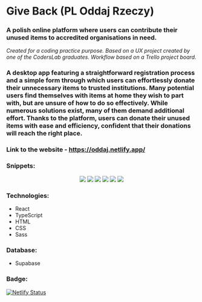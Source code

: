 # Give Back (PL Oddaj Rzeczy)
### A polish online platform where users can contribute their unused items to accredited organisations in need.
_Created for a coding practice purpose. Based on a UX project created by one of the CodersLab graduates. Workflow based on a Trello project board._
### A desktop app featuring a straightforward registration process and a simple form through which users can effortlessly donate their unnecessary items to trusted institutions. Many potential users find themselves with items at home they wish to part with, but are unsure of how to do so effectively. While numerous solutions exist, many of them demand additional effort. Thanks to the platform, users can donate their unused items with ease and efficiency, confident that their donations will reach the right place.

### Link to the website - https://oddaj.netlify.app/

### Snippets:
<p align="center">
<img src="https://github.com/aleksandrawrombel/Give_Back/assets/128837261/81f50b87-13c4-4d77-bde3-c54085291d51"/>
<img src="https://github.com/aleksandrawrombel/Give_Back/assets/128837261/41ffc40a-381e-4771-a682-7410dd6e280a"/>
<img src="https://github.com/aleksandrawrombel/Give_Back/assets/128837261/e68c34fb-3e0c-4d80-a373-b95277e9ab97"/>
<img src="https://github.com/aleksandrawrombel/Give_Back/assets/128837261/f7b8914e-ea3a-4cb6-8278-d1f6ebfa6cc1"/>
<img src="https://github.com/aleksandrawrombel/Give_Back/assets/128837261/59b7a1c8-1de1-4ec7-8df2-615395e6e454"/>
<img src="https://github.com/aleksandrawrombel/Give_Back/assets/128837261/17c26bb3-ff66-46f3-897a-c4389a0eeb0d"/>
</p>

### Technologies:

  * React
  * TypeScript
  * HTML
  * CSS
  * Sass

### Database:

 * Supabase

### Badge:
[![Netlify Status](https://api.netlify.com/api/v1/badges/220d4025-61d6-4176-9306-20856ffec91a/deploy-status)](https://app.netlify.com/sites/oddaj/deploys)
